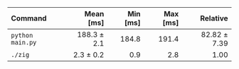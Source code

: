 | Command | Mean [ms] | Min [ms] | Max [ms] | Relative |
|:---|---:|---:|---:|---:|
| `python main.py` | 188.3 ± 2.1 | 184.8 | 191.4 | 82.82 ± 7.39 |
| `./zig` | 2.3 ± 0.2 | 0.9 | 2.8 | 1.00 |
